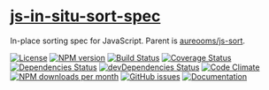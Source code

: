 [js-in-situ-sort-spec](http://aureooms.github.io/js-in-situ-sort-spec)
==

In-place sorting spec for JavaScript. Parent is
[aureooms/js-sort](https://github.com/aureooms/js-sort).

[![License](https://img.shields.io/github/license/aureooms/js-in-situ-sort-spec.svg?style=flat)](https://raw.githubusercontent.com/aureooms/js-in-situ-sort-spec/master/LICENSE)
[![NPM version](https://img.shields.io/npm/v/@aureooms/js-in-situ-sort-spec.svg?style=flat)](https://www.npmjs.org/package/@aureooms/js-in-situ-sort-spec)
[![Build Status](https://img.shields.io/travis/aureooms/js-in-situ-sort-spec.svg?style=flat)](https://travis-ci.org/aureooms/js-in-situ-sort-spec)
[![Coverage Status](https://img.shields.io/coveralls/aureooms/js-in-situ-sort-spec.svg?style=flat)](https://coveralls.io/r/aureooms/js-in-situ-sort-spec)
[![Dependencies Status](https://img.shields.io/david/aureooms/js-in-situ-sort-spec.svg?style=flat)](https://david-dm.org/aureooms/js-in-situ-sort-spec#info=dependencies)
[![devDependencies Status](https://img.shields.io/david/dev/aureooms/js-in-situ-sort-spec.svg?style=flat)](https://david-dm.org/aureooms/js-in-situ-sort-spec#info=devDependencies)
[![Code Climate](https://img.shields.io/codeclimate/github/aureooms/js-in-situ-sort-spec.svg?style=flat)](https://codeclimate.com/github/aureooms/js-in-situ-sort-spec)
[![NPM downloads per month](https://img.shields.io/npm/dm/@aureooms/js-in-situ-sort-spec.svg?style=flat)](https://www.npmjs.org/package/@aureooms/js-in-situ-sort-spec)
[![GitHub issues](https://img.shields.io/github/issues/aureooms/js-in-situ-sort-spec.svg?style=flat)](https://github.com/aureooms/js-in-situ-sort-spec/issues)
[![Documentation](https://aureooms.github.io/js-in-situ-sort-spec/badge.svg)](https://aureooms.github.io/js-in-situ-sort-spec/source.html)
